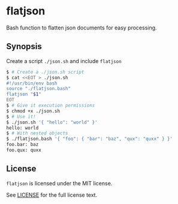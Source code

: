 # flatjson

Bash function to flatten json documents for easy processing.

## Synopsis

Create a script `./json.sh` and include `flatjson`

```sh
$ # Create a ./json.sh script
$ cat <<EOT > ./json.sh
#!/usr/bin/env bash
source "./flatjson.bash"
flatjson "$1"
EOT
$ # Give it execution permissions
$ chmod +x ./json.sh
$ # Use it!
$ ./json.sh '{ "hello": "world" }'
hello: world
$ # With nested objects
$ ./flatjson.bash '{ "foo": { "bar": "baz", "qux": "quxx" } }'
foo.bar: baz
foo.qux: quxx
```

## License

`flatjson` is licensed under the MIT license.

See [LICENSE](./LICENSE) for the full license text.
